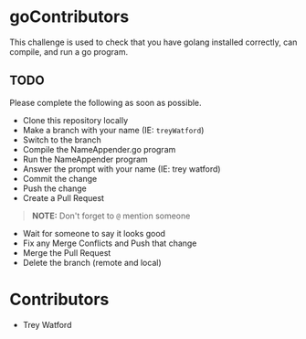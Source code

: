 # goContributors

This challenge is used to check that you have golang installed correctly, can compile, and run a go program.

## TODO

Please complete the following as soon as possible.

* Clone this repository locally
* Make a branch with your name (IE: `treyWatford`)
* Switch to the branch
* Compile the NameAppender.go program
* Run the NameAppender program
* Answer the prompt with your name (IE: trey watford)
* Commit the change
* Push the change
* Create a Pull Request

>**NOTE:** Don't forget to `@` mention someone

* Wait for someone to say it looks good
* Fix any Merge Conflicts and Push that change
* Merge the Pull Request
* Delete the branch (remote and local)

# Contributors

* Trey Watford
